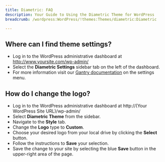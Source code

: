 ```yaml
---
title: Diametric: FAQ
description: Your Guide to Using the Diametric Theme for WordPress
breadcrumb: /wordpress:WordPress/!themes:Themes/diametric:Diametric

---
```


Where can I find theme settings?
-----
* Log in to the WordPress administrative dashboard at http://www.yoursite.com/wp-admin/
* Select the **Diametric Settings** sidebar tab on the left of the dashboard.
* For more information visit our [Gantry documentation](http://docs.gantry.org/gantry4/configure) on the settings menu.

How do I change the logo?
-----

* Log in to the WordPress administrative dashboard at http://(Your WordPress Site URL)/wp-admin/
* Select **Diametric Theme** from the sidebar.
* Navigate to the **Style** tab.
* Change the **Logo** type to **Custom**.
* Choose your desired logo from your local drive by clicking the **Select** button.
* Follow the instructions to **Save** your selection.
* Save the change to your site by selecting the blue **Save** button in the upper-right area of the page.

[gantry]: http://docs.gantry.org/gantry4/configure